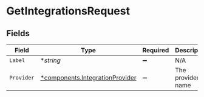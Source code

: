 # GetIntegrationsRequest


## Fields

| Field                                                                             | Type                                                                              | Required                                                                          | Description                                                                       |
| --------------------------------------------------------------------------------- | --------------------------------------------------------------------------------- | --------------------------------------------------------------------------------- | --------------------------------------------------------------------------------- |
| `Label`                                                                           | **string*                                                                         | :heavy_minus_sign:                                                                | N/A                                                                               |
| `Provider`                                                                        | [*components.IntegrationProvider](../../models/components/integrationprovider.md) | :heavy_minus_sign:                                                                | The provider name                                                                 |